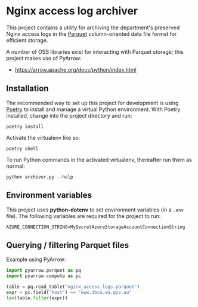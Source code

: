 # Nginx access log archiver

This project contains a utility for archiving the department's preserved Nginx access logs in the
[Parquet](https://parquet.apache.org/) column-oriented data file format for efficient storage.

A number of OSS libraries exist for interacting with Parquet storage; this project makes use of PyArrow:

- <https://arrow.apache.org/docs/python/index.html>

## Installation

The recommended way to set up this project for development is using
[Poetry](https://python-poetry.org/docs/) to install and manage a virtual Python
environment. With Poetry installed, change into the project directory and run:

    poetry install

Activate the virtualenv like so:

    poetry shell

To run Python commands in the activated virtualenv, thereafter run them as normal:

    python archiver.py --help

## Environment variables

This project uses **python-dotenv** to set environment variables (in a `.env` file).
The following variables are required for the project to run:

    AZURE_CONNECTION_STRING=MySecretAzureStorageAccountConnectionString

## Querying / filtering Parquet files

Example using PyArrow:

```python
import pyarrow.parquet as pq
import pyarrow.compute as pc

table = pq.read_table("nginx_access_logs.parquet")
expr = pc.field("host") == "www.dbca.wa.gov.au"
len(table.filter(expr))
```
